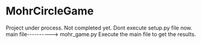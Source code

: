 # MohrCircleGame

Project under process. Not completed yet. 
Dont execute setup.py file now.
main file----------> mohr_game.py
Execute the main file to get the results.
